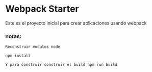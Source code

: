 # Webpack Starter

Este es el proyecto inicial para crear aplicaciones usando webpack

### notas: 
```
Reconstruir modulos node

npm install

Y para construir construir el build npm run build 
```
